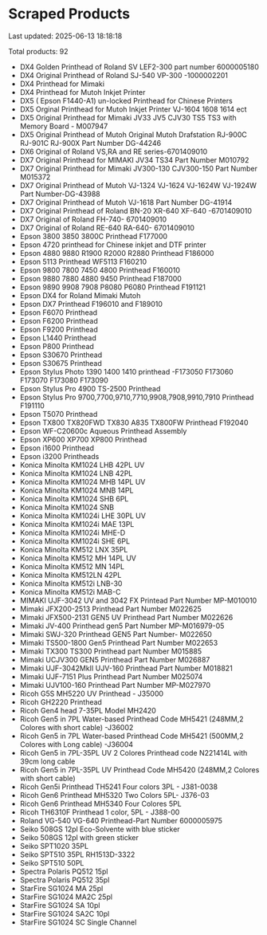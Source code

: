 # Scraped Products

Last updated: 2025-06-13 18:18:18

Total products: 92

- DX4 Golden Printhead of Roland SV LEF2-300 part number 6000005180
- DX4 Original Printhead of Roland SJ-540 VP-300 -1000002201
- DX4 Printhead for Mimaki
- DX4 Printhead for Mutoh Inkjet Printer
- DX5 ( Epson F1440-A1) un-locked Printhead for Chinese Printers
- DX5 Orginal Printhead for Mutoh Inkjet Printer VJ-1604 1608 1614 ect
- DX5 Original Printhead for Mimaki JV33 JV5 CJV30 TS5 TS3  with Memory Board - M007947
- DX5 Original Printhead of Mutoh Original Mutoh Drafstation RJ-900C  RJ-901C RJ-900X Part Number  DG-44246
- DX6 Original of Roland VS,RA and RE series-6701409010
- DX7 Original Printhead for MIMAKI JV34  TS34 Part Number  M010792
- DX7 Original Printhead for Mimaki JV300-130   CJV300-150  Part Number M015372
- DX7 Original Printhead of Mutoh VJ-1324  VJ-1624  VJ-1624W  VJ-1924W  Part Number-DG-43988
- DX7 Original Printhead of Mutoh VJ-1618 Part Number  DG-41914
- DX7 Original Printhead of Roland  BN-20 XR-640 XF-640 -6701409010
- DX7 Original of Roland FH-740- 6701409010
- DX7 Original of Roland RE-640 RA-640- 6701409010
- Epson 3800 3850 3800C Printhead F177000
- Epson 4720 printhead for Chinese inkjet and DTF printer
- Epson 4880 9880 R1900 R2000  R2880 Printhead F186000
- Epson 5113 Printhead WF5113 F160210
- Epson 9800 7800 7450 4800 Printhead F160010
- Epson 9880 7880 4880 9450 Printhead F187000
- Epson 9890 9908 7908 P8080 P6080 Printhead F191121
- Epson DX4 for Roland Mimaki Mutoh
- Epson DX7 Printhead F196010 and F189010
- Epson F6070 Printhead
- Epson F6200 Printhead
- Epson F9200 Printhead
- Epson L1440 Printhead
- Epson P800 Printhead
- Epson S30670 Printhead
- Epson S30675 Printhead
- Epson Stylus Photo 1390 1400 1410 printhead -F173050 F173060 F173070 F173080 F173090
- Epson Stylus Pro 4900 TS-2500 Printhead
- Epson Stylus Pro 9700,7700,9710,7710,9908,7908,9910,7910 Printhead F191110
- Epson T5070 Printhead
- Epson TX800 TX820FWD TX830 A835 TX800FW Printhead F192040
- Epson WF-C20600c Aqueous Printhead Assembly
- Epson XP600 XP700 XP800 Printhead
- Epson i1600 Printhead
- Epson i3200 Printheads
- Konica Minolta KM1024 LHB 42PL UV
- Konica Minolta KM1024 LNB 42PL
- Konica Minolta KM1024 MHB 14PL UV
- Konica Minolta KM1024 MNB 14PL
- Konica Minolta KM1024 SHB 6PL
- Konica Minolta KM1024 SNB
- Konica Minolta KM1024i LHE 30PL UV
- Konica Minolta KM1024i MAE 13PL
- Konica Minolta KM1024i MHE-D
- Konica Minolta KM1024i SHE 6PL
- Konica Minolta KM512 LNX 35PL
- Konica Minolta KM512 MH 14PL UV
- Konica Minolta KM512 MN 14PL
- Konica Minolta KM512LN 42PL
- Konica Minolta KM512i LNB-30
- Konica Minolta KM512i MAB-C
- MIMAKI UJF-3042 UV and  3042 FX Printead Part Number MP-M010010
- Mimaki JFX200-2513 Printhead Part Number M022625
- Mimaki JFX500-2131 GEN5 UV Printhead Part Number M022626
- Mimaki JV-400 Printhead gen5 Part Number MP-M016979-05
- Mimaki SWJ-320 Printhead GEN5 Part Number- M022650
- Mimaki TS500-1800 Gen5 Printhead Part Number M022653
- Mimaki TX300  TS300 Printhead  part Number M015885
- Mimaki UCJV300 GEN5 Printhead Part Number M026887
- Mimaki UJF-3042MkII  UJV-160 Printhead Part Number M018821
- Mimaki UJF-7151 Plus Printhead Part Number M025074
- Mimaki UJV100-160 Printhead Part Number MP-M027970
- Ricoh G5S MH5220 UV Printhead - J35000
- Ricoh GH2220 Printhead
- Ricoh Gen4 head 7-35PL  Model MH2420
- Ricoh Gen5 in 7PL Water-based Printhead Code MH5421 (248MM,2 Colores with short cable) -J36002
- Ricoh Gen5 in 7PL Water-based Printhead Code MH5421 (500MM,2 Colores with Long cable) -J36004
- Ricoh Gen5 in 7PL-35PL UV 2 Colores Printhead code N221414L  with 39cm long cable
- Ricoh Gen5 in 7PL-35PL UV Printhead Code MH5420 (248MM,2 Colores with short cable)
- Ricoh Gen5i Printhead TH5241 Four colors 3PL - J381-0038
- Ricoh Gen6 Printhead MH5320 Two Colors 5PL- J376-03
- Ricoh Gen6 Printhead MH5340  Four Colores 5PL
- Ricoh TH6310F Printhead 1 color, 5PL  - J388-00
- Roland VG-540 VG-640 Printhead-Part Number 6000005975
- Seiko 508GS 12pl Eco-Solvente with blue sticker
- Seiko 508GS 12pl with green sticker
- Seiko SPT1020 35PL
- Seiko SPT510 35PL RH1513D-3322
- Seiko SPT510 50PL
- Spectra Polaris PQ512 15pl
- Spectra Polaris PQ512 35pl
- StarFire SG1024 MA 25pl
- StarFire SG1024 MA2C 25pl
- StarFire SG1024 SA 10pl
- StarFire SG1024 SA2C 10pl
- StarFire SG1024 SC Single Channel
